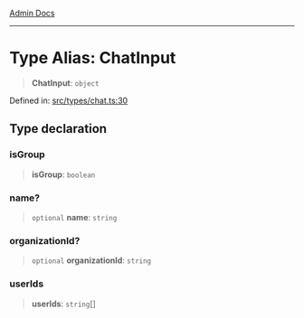 [Admin Docs](/)

***

# Type Alias: ChatInput

> **ChatInput**: `object`

Defined in: [src/types/chat.ts:30](https://github.com/PalisadoesFoundation/talawa-admin/blob/main/src/types/chat.ts#L30)

## Type declaration

### isGroup

> **isGroup**: `boolean`

### name?

> `optional` **name**: `string`

### organizationId?

> `optional` **organizationId**: `string`

### userIds

> **userIds**: `string`[]
